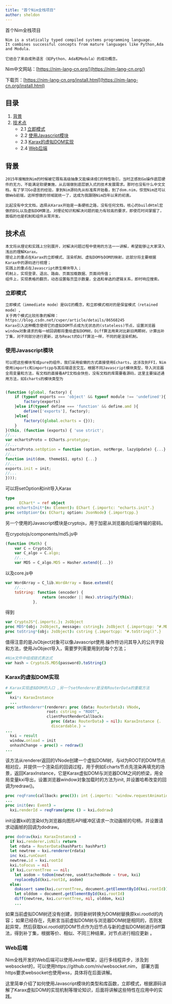 ```yaml
---
title: "首个Nim全栈项目"
author: sheldon
---
```


首个Nim全栈项目


    Nim is a statically typed compiled systems programming language. 
    It combines successful concepts from mature languages like Python,Ada and Modula.

    它结合了来自成熟语言（如Python、Ada和Modula）的成功概念。

Nim中文网站：[https://nim-lang-cn.org/](https://nim-lang-cn.org/)

下载页：[https://nim-lang-cn.org/install.html](https://nim-lang-cn.org/install.html)

## 目录

1. [背景](#背景)
2. [技术点](#技术点)
    * 2.1 [立即模式](#立即模式)
    * 2.2 [使用Javascript模块](#使用Javascript模块)
    * 2.3 [Karax的虚拟DOM实现](#Karax的虚拟DOM实现)
    * 2.4 [Web后端](#Web后端)

## 背景
    2015年接触到Nim的时候被它既有高级抽象又能编译成C的特性吸引，当时正感到Go操作底层硬件的无力，不能满足软硬兼施，从云端做到底层嵌入式的技术发展需求。那时也没有什么中文文档，有了学习Go语言的经验，拿到Nim源码先从标准库开始看，到了dom.nim，惊觉Nim还可以做Web前端，这样想做的领域就统一了，这成为我跟随Nim四年以来的初衷。

    比起没有中文文档，选择从Karax开始是一条硬核之路，没有任何文档，核心的buildHtml宏做的DSL以及虚拟DOM算法，对理论知识和解决问题的能力有较高的要求，即使花时间掌握了，面临的也是机制和组件从零开发。


## 技术点
    本文将从理论和实践上分别展开，对解决问题过程中使用的方法一一讲解，希望能够让大家深入浅出的理解Karax。
    理论上的重点在Karax的立即模式、渲染机制、虚拟DOM与DOM的映射，这部分将主要根据Karax中的源码进行梳理；
    实践上的重点在Javascript原生模块导入；
    机制上，实现登录、退出、路由、页面加载数据、页面间传值；
    组件上，实现表格的翻页，动态设置每页显示数量，全选和单选的逻辑关系，即时响应搜索。
    

### 立即模式
    立即模式（immediate mode）是GUI的概念，和立即模式相对的是保留模式（retained mode）,
    关于两个模式比较形象的解释：https://blog.csdn.net/cvper/article/details/86568245
    Karax引入这种概念使得它的虚拟DOM节点成为无状态的(stateless)节点，设置浏览器window对象请求的每一帧回调都将重绘虚拟DOM树，Diff算法用来对比新旧两颗树，计算出补丁集，对不同部分进行更新，这与React的Diff算法一样，不同的是渲染机制。



### 使用Javascript模块
    可以把这些模块写成pure的组件，我们采用偷懒的方式直接使用Echarts，这涉及到FFI，Nim使用importc和importcpp与其后端语言交互。根据不同Javascript模块类型，导入浏览器全局变量和方法，有文档的直接看API文档会快些，没有文档的库需要看源码，这里主要描述通用方法，如Echarts的模块类型为

```javascript

(function (global, factory) {
    if (typeof exports === 'object' && typeof module !== 'undefined'){
        factory(exports) 
    }else if(typeof define === 'function' && define.amd ){
        define(['exports'], factory);
    }else{
        factory((global.echarts = {}));
    }
}(this, (function (exports) { 'use strict';
//...
var echartsProto = ECharts.prototype;
//...
echartsProto.setOption = function (option, notMerge, lazyUpdate) {...}
//...
function init(dom, theme$$1, opts) {...}
//...
exports.init = init;
//...
})));
```
可以将setOption和init导入Karax
```nim
type
      EChart* = ref object
proc echartsInit*(n: Element): EChart {.importc: "echarts.init".}
proc setOption*(x: EChart; option: JsonNode) {.importcpp.}
```

另一个使用的Javascript模块是cryptojs，用于加密从浏览器向后端传输的密码。

在crypotojs/components/md5.js中

```javascript
(function (Math) {
    var C = CryptoJS;
    var C_algo = C.algo;
    //...
    var MD5 = C_algo.MD5 = Hasher.extend({...})

```
以及core.js中
```javascript
var WordArray = C_lib.WordArray = Base.extend({
    //...
    toString: function (encoder) {
                return (encoder || Hex).stringify(this);
            },
```
得到
```nim
var CryptoJS*{.importc.}: JsObject
proc MD5*(obj: JsObject, message: cstring): JsObject {.importcpp: "#.MD5(#)".}
proc toString*(obj: JsObject): cstring {.importcpp: "#.toString()".}
```

值得注意的是JsObject对象可以像Javascript使用.操作符访问其导入的公共字段和方法，使用JsObject导入，需要罗列需要用到的每个方法；

```nim
#Nim文件中组成链式表达式
var hash = CryptoJS.MD5(password).toString()

```
### Karax的虚拟DOM实现


```nim
# Karax实现虚拟DOM的入口 ,另一个setRenderer是没有RouterData的重载方法
var
  kxi*: KaraxInstance
  ...
proc setRenderer*(renderer: proc (data: RouterData): VNode,
                  root: cstring = "ROOT",
                  clientPostRenderCallback:
                    proc (data: RouterData) = nil): KaraxInstance {.
                    discardable.} = 
...
  kxi = result
  window.onload = init
  onhashChange = proc() = redraw()
...
```
该方法从renderer返回的VNode创建一个虚拟DOM树，与id为ROOT的DOM节点相对应，并提供一个渲染后的回调过程，用于例如Echarts节点先渲染再填充的场景，返回KaraxInstance，它是Karax虚拟DOM与浏览器DOM之间的桥梁，用全局变量kxi导出，设置浏览器window对象加载时的方法为init, 并设置哈希改变的回调为redraw()。

```nim
proc reqFrame(callback: proc()): int {.importc: "window.requestAnimationFrame".}
...
proc init(ev: Event) =
  kxi.renderId = reqFrame(proc () = kxi.dodraw)
```
init设置kxi的渲染Id为浏览器向图形API缓冲区请求一次动画帧的句柄，并设置请求动画帧的回调为dodraw。

```nim
proc dodraw(kxi: KaraxInstance) =
  if kxi.renderer.isNil: return
  let rdata = RouterData(hashPart: hashPart)
  let newtree = kxi.renderer(rdata)
  inc kxi.runCount
  newtree.id = kxi.rootId
  kxi.toFocus = nil
  if kxi.currentTree == nil:
    let asdom = toDom(newtree, useAttachedNode = true, kxi)
    replaceById(kxi.rootId, asdom)
  else:
    doAssert same(kxi.currentTree, document.getElementById(kxi.rootId))
    let olddom = document.getElementById(kxi.rootId)
    diff(newtree, kxi.currentTree, nil, olddom, kxi)
    ...
```
如果当前虚拟DOM树还没有创建，则将新树转换为DOM树替换原kxi.rootId的内容；
如果已经存在，先断言当前虚拟DOM树与浏览器DOM树是相同的，否则发起异常，然后获取kxi.rootId的DOM节点作为旧节点与新的虚拟DOM树进行diff算法，得到补丁集，根据等价、相似、不同三种结果，对节点进行相应更新 。

### Web后端
Nim全栈开发的Web后端可以使用Jester框架，运行多线程异步，涉及到websocket的，可以使用https://github.com/niv/websocket.nim， 部署方面https要求websocket也使用wss，具体将在后面讲解。


这里简单介绍了如何使用Javascript模块的类型和库函数，立即模式，根据源码讲解了Karax虚拟DOM的实现机制等理论知识，后面将讲解这些特性在应用中的实践。






